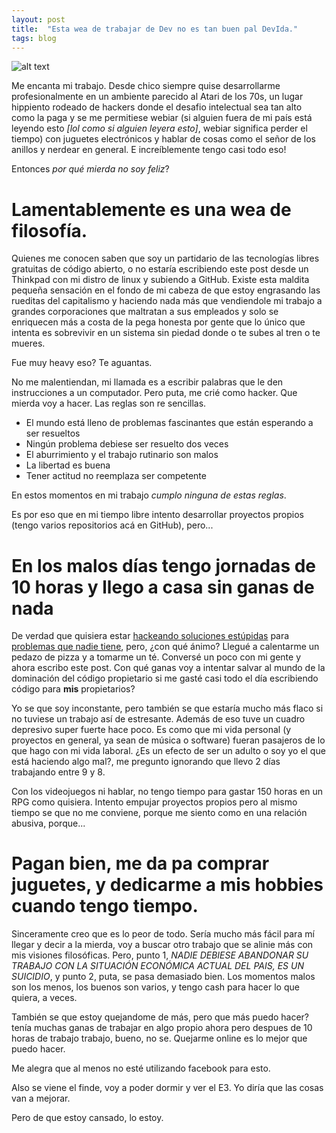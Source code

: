 ```yaml
---
layout: post
title:  "Esta wea de trabajar de Dev no es tan buen pal DevIda."
tags: blog
---
```

![alt text](https://st3.depositphotos.com/6179956/13785/i/1600/depositphotos_137856852-stock-photo-high-angle-view-of-tired.jpg)

Me encanta mi trabajo. Desde chico siempre quise desarrollarme profesionalmente en un ambiente parecido al Atari de los 70s, un lugar hippiento rodeado de hackers donde el desafio intelectual sea tan alto como la paga y se me permitiese webiar (si alguien fuera de mi país está leyendo esto _[lol como si alguien leyera esto]_, webiar significa perder el tiempo) con juguetes electrónicos y hablar de cosas como el señor de los anillos y nerdear en general.
E increíblemente tengo casi todo eso!

Entonces *por qué mierda no soy feliz*?

# Lamentablemente es una wea de filosofía.

Quienes me conocen saben que soy un partidario de las tecnologías libres gratuitas de código abierto, o no estaría escribiendo este post desde un Thinkpad con mi distro de linux y subiendo a GitHub. Existe esta maldita pequeña sensación en el fondo de mi cabeza de que estoy engrasando las rueditas del capitalismo y haciendo nada más que vendiendole mi trabajo a grandes corporaciones que maltratan a sus empleados y solo se enriquecen más a costa de la pega honesta por gente que lo único que intenta es sobrevivir en un sistema sin piedad donde o te subes al tren o te mueres.

Fue muy heavy eso? Te aguantas.

No me malentiendan, mi llamada es a escribir palabras que le den instrucciones a un computador. Pero puta, me crié como hacker. Que mierda voy a hacer. Las reglas son re sencillas.
* El mundo está lleno de problemas fascinantes que están esperando a ser resueltos
* Ningún problema debiese ser resuelto dos veces
* El aburrimiento y el trabajo rutinario son malos
* La libertad es buena
* Tener actitud no reemplaza ser competente

En estos momentos en mi trabajo _cumplo ninguna de estas reglas_.

Es por eso que en mi tiempo libre intento desarrollar proyectos propios (tengo varios repositorios acá en GitHub), pero...

# En los malos días tengo jornadas de 10 horas y llego a casa sin ganas de nada

De verdad que quisiera estar [hackeando soluciones estúpidas](https://github.com/M4v3r1cX/aextrapktor) para [problemas que nadie tiene](https://github.com/M4v3r1cX/mus1xtools), pero, ¿con qué ánimo? Llegué a calentarme un pedazo de pizza y a tomarme un té. Conversé un poco con mi gente y ahora escribo este post. Con qué ganas voy a intentar salvar al mundo de la dominación del código propietario si me gasté casi todo el día escribiendo código para **mis** propietarios?

Yo se que soy inconstante, pero también se que estaría mucho más flaco si no tuviese un trabajo así de estresante. Además de eso tuve un cuadro depresivo super fuerte hace poco. Es como que mi vida personal (y proyectos en general, ya sean de música o software) fueran pasajeros de lo que hago con mi vida laboral. ¿Es un efecto de ser un adulto o soy yo el que está haciendo algo mal?, me pregunto ignorando que llevo 2 días trabajando entre 9 y 8.

Con los videojuegos ni hablar, no tengo tiempo para gastar 150 horas en un RPG como quisiera.
Intento empujar proyectos propios pero al mismo tiempo se que no me conviene, porque me siento como en una relación abusiva, porque...

# Pagan bien, me da pa comprar juguetes, y dedicarme a mis hobbies cuando tengo tiempo.

Sinceramente creo que es lo peor de todo. Sería mucho más fácil para mí llegar y decir a la mierda, voy a buscar otro trabajo que se alinie más con mis visiones filosóficas. Pero, punto 1, _NADIE DEBIESE ABANDONAR SU TRABAJO CON LA SITUACIÓN ECONÓMICA ACTUAL DEL PAIS, ES UN SUICIDIO_, y punto 2, puta, se pasa demasiado bien. Los momentos malos son los menos, los buenos son varios, y tengo cash para hacer lo que quiera, a veces.

También se que estoy quejandome de más, pero que más puedo hacer? tenía muchas ganas de trabajar en algo propio ahora pero despues de 10 horas de trabajo trabajo, bueno, no se. Quejarme online es lo mejor que puedo hacer.

Me alegra que al menos no esté utilizando facebook para esto.

Also se viene el finde, voy a poder dormir y ver el E3. Yo diría que las cosas van a mejorar.

Pero de que estoy cansado, lo estoy.
